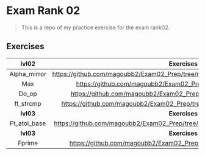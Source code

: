 # Exam Rank 02
>This is a repo of my practice exercise for the exam rank02.

## Exercises
|   **lvl02**  |                                     **Exercises**                                   |
|:------------:|:-----------------------------------------------------------------------------------:|
| Alpha_mirror |https://github.com/magoubb2/Exam02_Prep/tree/master/lvl02/alpha_mirror/alpha_mirror.c|
|     Max      |         https://github.com/magoubb2/Exam02_Prep/tree/master/lvl02/max/max.c         |
|     Do_op    |       https://github.com/magoubb2/Exam02_Prep/tree/master/lvl02/do_op/do_op.c       |
|  ft_strcmp   |  https://github.com/magoubb2/Exam02_Prep/tree/master/lvl02/ft_strcmp/ft_strcmp.c    |
|   **lvl03**  |                                     **Exercises**                                   |
| Ft_atoi_base |https://github.com/magoubb2/Exam02_Prep/tree/master/lvl03/ft_atoi_base/ft_atoi_base.c|
|   **lvl03**  |                                     **Exercises**                                   |
|    Fprime    |      https://github.com/magoubb2/Exam02_Prep/tree/master/lvl04/fprime/fprime.c      |
